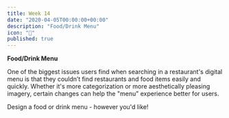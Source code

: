 ```yaml
---
title: Week 14
date: "2020-04-05T00:00:00+00:00"
description: "Food/Drink Menu"
icon: "🍕"
published: true
---
```


**Food/Drink Menu**

One of the biggest issues users find when searching in a restaurant's digital menu is that they couldn’t find restaurants and food items easily and quickly. Whether it's more categorization or more aesthetically pleasing imagery, certain changes can help the "menu" experience better for users.

Design a food or drink menu - however you'd like!